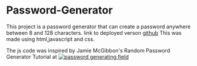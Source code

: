 # Password-Generator
This project is a password generator that can create a password anywhere between 8 and 128 characters.
link to deployed verson [github](https://zaguilar.github.io/Password-Generator/.)
This was made using html,javascript and css.

The js code was inspired by Jamie McGibbon's Random Password Generator Tutorial at [![password generating field](http://img.youtube.com/vi/9sT03jEwcaw/0.jpg)](http://www.youtube.com/watch?v=9sT03jEwcaw "Random Password Generator Tutorial")
